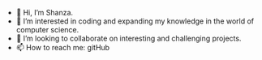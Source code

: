 - 👋 Hi, I’m Shanza.
- 👀 I’m interested in coding and expanding my knowledge in the world of computer science. 
- 💞️ I’m looking to collaborate on interesting and challenging projects.
- 📫 How to reach me: gitHub

<!---
1shanzakhan/1shanzakhan is a ✨ special ✨ repository because its `README.md` (this file) appears on your GitHub profile.
You can click the Preview link to take a look at your changes.
--->
